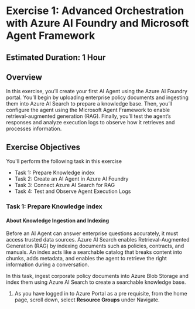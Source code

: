# Exercise 1: Advanced Orchestration with Azure AI Foundry and Microsoft Agent Framework

## Estimated Duration: 1 Hour

## Overview

In this exercise, you’ll create your first AI Agent using the Azure AI Foundry portal. You’ll begin by uploading enterprise policy documents and ingesting them into Azure AI Search to prepare a knowledge base. Then, you’ll configure the agent using the Microsoft Agent Framework to enable retrieval-augmented generation (RAG). Finally, you’ll test the agent’s responses and analyze execution logs to observe how it retrieves and processes information.

## Exercise Objectives

You'll perform the following task in this exercise

- Task 1: Prepare Knowledge index
- Task 2: Create an AI Agent in Azure AI Foundry
- Task 3: Connect Azure AI Search for RAG
- Task 4: Test and Observe Agent Execution Logs

### Task 1: Prepare Knowledge index

#### About Knowledge Ingestion and Indexing

Before an AI Agent can answer enterprise questions accurately, it must access trusted data sources. Azure AI Search enables Retrieval-Augmented Generation (RAG) by indexing documents such as policies, contracts, and manuals. An index acts like a searchable catalog that breaks content into chunks, adds metadata, and enables the agent to retrieve the right information during a conversation.

In this task, ingest corporate policy documents into Azure Blob Storage and index them using Azure AI Search to create a searchable knowledge base.

1. As you have logged in to Azure Portal as a pre requisite, from the home page, scroll down, select **Resource Groups** under Navigate.

